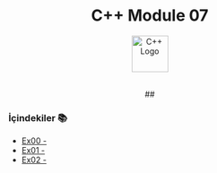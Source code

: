 <div align="center">
  <h1>C++ Module 07</h1> <img src="https://cdn-icons-png.flaticon.com/512/6132/6132222.png" alt="C++ Logo" width="65"></br></br>
</div>

<p align="center">
##
</p>


### İçindekiler 📚
- [Ex00 - ](#ex00)
- [Ex01 - ](#ex01)
- [Ex02 - ](#ex02)
